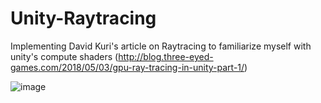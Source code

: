 # Unity-Raytracing
Implementing David Kuri's article on Raytracing to familiarize myself with unity's compute shaders
(http://blog.three-eyed-games.com/2018/05/03/gpu-ray-tracing-in-unity-part-1/)

![image](https://user-images.githubusercontent.com/5532428/152669511-1b128e9a-77fb-48db-9bd0-fce94ff96a66.png)

